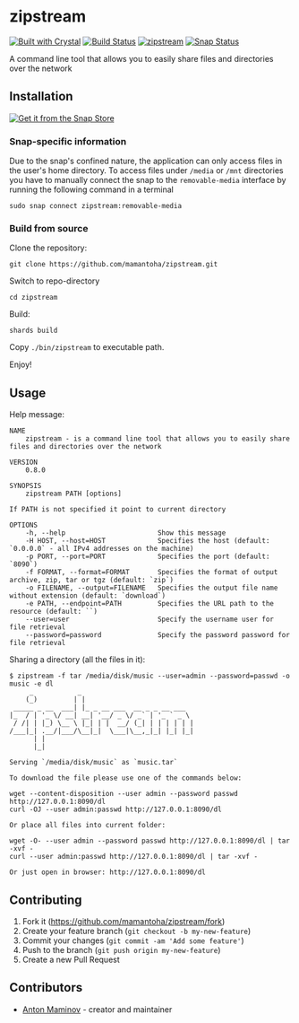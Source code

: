 # zipstream

[![Built with Crystal](https://img.shields.io/badge/built%20with-crystal-000000.svg?style=?style=plastic&logo=appveyor)](https://crystal-lang.org/)
[![Build Status](https://travis-ci.org/mamantoha/zipstream.svg?branch=master)](https://travis-ci.org/mamantoha/zipstream)
[![zipstream](https://snapcraft.io/zipstream/badge.svg)](https://snapcraft.io/zipstream)
[![Snap Status](https://build.snapcraft.io/badge/mamantoha/zipstream.svg)](https://build.snapcraft.io/user/mamantoha/zipstream)

A command line tool that allows you to easily share files and directories over the network

## Installation

[![Get it from the Snap Store](https://snapcraft.io/static/images/badges/en/snap-store-black.svg)](https://snapcraft.io/zipstream)

### Snap-specific information

Due to the snap's confined nature, the application can only access files in the user's home directory.
To access files under `/media` or `/mnt` directories you have to manually connect the snap
to the `removable-media` interface by running the following command in a terminal

`sudo snap connect zipstream:removable-media`

### Build from source

Clone the repository:

`git clone https://github.com/mamantoha/zipstream.git`

Switch to repo-directory

`cd zipstream`

Build:

`shards build`

Copy `./bin/zipstream` to executable path.

Enjoy!

## Usage

Help message:

```console
NAME
    zipstream - is a command line tool that allows you to easily share files and directories over the network

VERSION
    0.8.0

SYNOPSIS
    zipstream PATH [options]

If PATH is not specified it point to current directory

OPTIONS
    -h, --help                       Show this message
    -H HOST, --host=HOST             Specifies the host (default: `0.0.0.0` - all IPv4 addresses on the machine)
    -p PORT, --port=PORT             Specifies the port (default: `8090`)
    -f FORMAT, --format=FORMAT       Specifies the format of output archive, zip, tar or tgz (default: `zip`)
    -o FILENAME, --output=FILENAME   Specifies the output file name without extension (default: `download`)
    -e PATH, --endpoint=PATH         Specifies the URL path to the resource (default: ``)
    --user=user                      Specify the username user for file retrieval
    --password=password              Specify the password password for file retrieval
```

Sharing a directory (all the files in it):

```console
$ zipstream -f tar /media/disk/music --user=admin --password=passwd -o music -e dl
     _           _
    (_)         | |
 _____ _ __  ___| |_ _ __ ___  __ _ _ __ ___
|_  / | '_ \/ __| __| '__/ _ \/ _` | '_ ` _ \
 / /| | |_) \__ \ |_| | |  __/ (_| | | | | | |
/___|_| .__/|___/\__|_|  \___|\__,_|_| |_| |_|
      | |
      |_|

Serving `/media/disk/music` as `music.tar`

To download the file please use one of the commands below:

wget --content-disposition --user admin --password passwd http://127.0.0.1:8090/dl
curl -OJ --user admin:passwd http://127.0.0.1:8090/dl

Or place all files into current folder:

wget -O- --user admin --password passwd http://127.0.0.1:8090/dl | tar -xvf -
curl --user admin:passwd http://127.0.0.1:8090/dl | tar -xvf -

Or just open in browser: http://127.0.0.1:8090/dl
```

## Contributing

1. Fork it (<https://github.com/mamantoha/zipstream/fork>)
2. Create your feature branch (`git checkout -b my-new-feature`)
3. Commit your changes (`git commit -am 'Add some feature'`)
4. Push to the branch (`git push origin my-new-feature`)
5. Create a new Pull Request

## Contributors

- [Anton Maminov](https://github.com/mamantoha) - creator and maintainer
